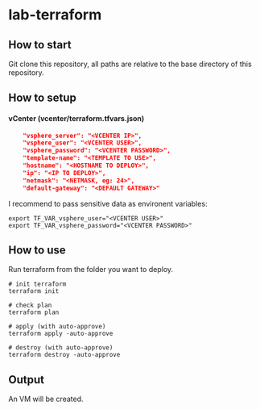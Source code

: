 # lab-terraform

## How to start

Git clone this repository, all paths are relative to the base directory of this repository.

## How to setup

#### vCenter (vcenter/terraform.tfvars.json)

```json
    "vsphere_server": "<VCENTER IP>",
    "vsphere_user": "<VCENTER USER>",
    "vsphere_password": "<VCENTER PASSWORD>",
    "template-name": "<TEMPLATE TO USE>",
    "hostname": "<HOSTNAME TO DEPLOY>",
    "ip": "<IP TO DEPLOY>",
    "netmask": "<NETMASK, eg: 24>",
    "default-gateway": "<DEFAULT GATEWAY>"
```
I recommend to pass sensitive data as environent variables:

```
export TF_VAR_vsphere_user="<VCENTER USER>"
export TF_VAR_vsphere_password="<VCENTER PASSWORD>"
```

## How to use
Run terraform from the folder you want to deploy.

```
# init terraform
terraform init

# check plan
terraform plan

# apply (with auto-approve)
terraform apply -auto-approve

# destroy (with auto-approve)
terraform destroy -auto-approve
```

## Output
An VM will be created.
